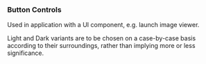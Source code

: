 ### Button Controls
Used in application with a UI component, e.g. launch image viewer.

Light and Dark variants are to be chosen on a case-by-case basis according to their surroundings, rather than implying more or less significance.
